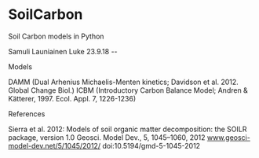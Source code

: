 # SoilCarbon
Soil Carbon models in Python

Samuli Launiainen Luke 23.9.18 --

Models

DAMM (Dual Arhenius Michaelis-Menten kinetics; Davidson et al. 2012. Global Change Biol.)
ICBM (Introductory Carbon Balance Model; Andren & Kätterer, 1997. Ecol. Appl. 7, 1226-1236)


References

Sierra et al. 2012: Models of soil organic matter decomposition: the SOILR package, version 1.0
Geosci. Model Dev., 5, 1045–1060, 2012
www.geosci-model-dev.net/5/1045/2012/
doi:10.5194/gmd-5-1045-2012

